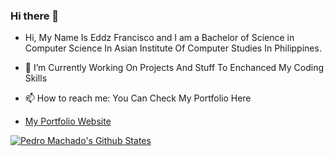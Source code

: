 ### Hi there 👋

- Hi, My Name Is Eddz Francisco and I am a Bachelor of Science in Computer Science In Asian Institute Of Computer Studies In Philippines.

- 🔭 I’m Currently Working On Projects And Stuff To Enchanced My Coding Skills  


- 📫 How to reach me: You Can Check My Portfolio Here 
- [My Portfolio Website](https://www.machadopedro.com)

[![Pedro Machado's Github States](https://github-readme-stats.vercel.app/api?username=machadop1407&show_icons=true&theme=dracula)](https://github.com/Eddz123/github-readme-stats)



<!--
**Eddz123/Eddz123** is a ✨ _special_ ✨ repository because its `README.md` (this file) appears on your GitHub profile.
<!-- 
Here are some ideas to get you started:

- 🔭 I’m currently working on ...
- 🌱 I’m currently learning ...
- 👯 I’m looking to collaborate on ...
- 🤔 I’m looking for help with ...
- 💬 Ask me about ...
- 📫 How to reach me: ...
- 😄 Pronouns: ...
- ⚡ Fun fact: ...
--> 

